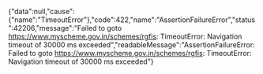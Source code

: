 {"data":null,"cause":{"name":"TimeoutError"},"code":422,"name":"AssertionFailureError","status":42206,"message":"Failed to goto https://www.myscheme.gov.in/schemes/rgfis: TimeoutError: Navigation timeout of 30000 ms exceeded","readableMessage":"AssertionFailureError: Failed to goto https://www.myscheme.gov.in/schemes/rgfis: TimeoutError: Navigation timeout of 30000 ms exceeded"}